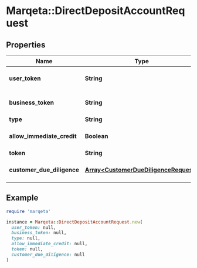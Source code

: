 # Marqeta::DirectDepositAccountRequest

## Properties

| Name | Type | Description | Notes |
| ---- | ---- | ----------- | ----- |
| **user_token** | **String** | Required if &#39;business_token&#39; is null | [optional] |
| **business_token** | **String** | Required if &#39;user_token&#39; is null | [optional] |
| **type** | **String** |  | [optional] |
| **allow_immediate_credit** | **Boolean** |  | [optional][default to false] |
| **token** | **String** |  | [optional] |
| **customer_due_diligence** | [**Array&lt;CustomerDueDiligenceRequest&gt;**](CustomerDueDiligenceRequest.md) | Required if account type &#x3D; Checking | [optional] |

## Example

```ruby
require 'marqeta'

instance = Marqeta::DirectDepositAccountRequest.new(
  user_token: null,
  business_token: null,
  type: null,
  allow_immediate_credit: null,
  token: null,
  customer_due_diligence: null
)
```

